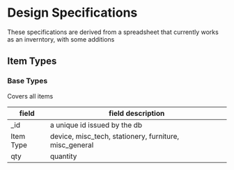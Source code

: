 # Design Specifications

These specifications are derived from a spreadsheet that currently 
 works as an inverntory, with some additions
 
## Item Types 

### Base Types

Covers all items

|field		| field description            |
|-----------|-------------------------------|
| _id |  a unique id issued by the db |
| Item Type |  device, misc_tech, stationery, furniture, misc_general |
| qty | quantity |
 
    
